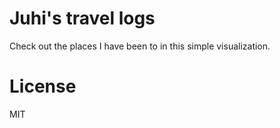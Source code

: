 # Juhi's travel logs

Check out the places I have been to in this simple visualization.

# License

MIT
